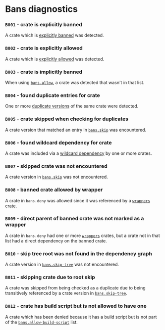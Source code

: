 # Bans diagnostics

### `B001` - crate is explicitly banned

A crate which is [explicitly banned](cfg.md#the-allow-and-deny-fields-optional) was detected.

### `B002` - crate is explicitly allowed

A crate which is [explicitly allowed](cfg.md#the-allow-and-deny-fields-optional) was detected.

### `B003` - crate is implicitly banned

When using [`bans.allow`](cfg.md#the-allow-and-deny-fields-optional), a crate was detected that wasn't in that list.

### `B004` - found duplicate entries for crate

One or more [duplicate versions](cfg.md#the-multiple-versions-field-optional) of the same crate were detected.

### `B005` - crate skipped when checking for duplicates

A crate version that matched an entry in [`bans.skip`](cfg.md#the-skip-field-optional) was encountered.

### `B006` - found wildcard dependency for crate

A crate was included via a [wildcard dependency](cfg.md#the-wildcards-field-optional) by one or more crates.

### `B007` - skipped crate was not encountered

A crate version in [`bans.skip`](cfg.md#the-skip-field-optional) was not encountered.

### `B008` - banned crate allowed by wrapper

A crate in `bans.deny` was allowed since it was referenced by a [`wrappers`](cfg.md#the-wrappers-field-optional) crate.

### `B009` - direct parent of banned crate was not marked as a wrapper

A crate in `bans.deny` had one or more [`wrappers`](cfg.md#the-wrappers-field-optional) crates, but a crate not in that list had a direct dependency on the banned crate.

### `B010` - skip tree root was not found in the dependency graph

A crate version in [`bans.skip-tree`](cfg.md#the-skip-tree-field-optional) was not encountered.

### `B011` - skipping crate due to root skip

A crate was skipped from being checked as a duplicate due to being transitively referenced by a crate version in [`bans.skip-tree`](cfg.md#the-skip-tree-field-optional).

### `B012` - crate has build script but is not allowed to have one

A crate which has been denied because it has a build script but is not part of the [`bans.allow-build-script`](cfg.md#the-allow-build-scripts-field-optional) list.
